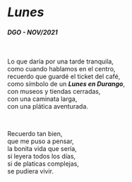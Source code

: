# *Lunes* 
#### *DGO - NOV/2021*

</br>

Lo que daría por una tarde tranquila,  
como cuando hablamos en el centro,  
recuerdo que guardé el ticket del café,  
como símbolo de un ***Lunes en Durango***,  
con museos y tiendas cerradas,  
con una caminata larga,  
con una plática aventurada.

</br>

Recuerdo tan bien,  
que me puso a pensar,  
la bonita vida que sería,  
si leyera todos los días,  
si de  platicas complejas,  
se pudiera vivir.
